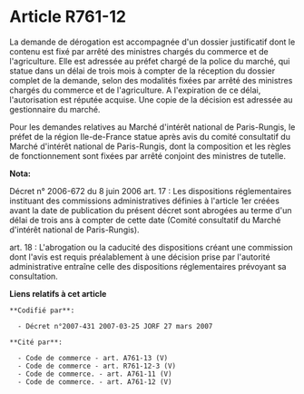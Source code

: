 # Article R761-12

La demande de dérogation est accompagnée d'un dossier justificatif dont le contenu est fixé par arrêté des ministres chargés
du commerce et de l'agriculture. Elle est adressée au préfet chargé de la police du marché, qui statue dans un délai de trois
mois à compter de la réception du dossier complet de la demande, selon des modalités fixées par arrêté des ministres chargés
du commerce et de l'agriculture. A l'expiration de ce délai, l'autorisation est réputée acquise. Une copie de la décision est
adressée au gestionnaire du marché.

Pour les demandes relatives au Marché d'intérêt national de Paris-Rungis, le préfet de la région Ile-de-France statue après
avis du comité consultatif du Marché d'intérêt national de Paris-Rungis, dont la composition et les règles de fonctionnement
sont fixées par arrêté conjoint des ministres de tutelle.

**Nota:**

Décret n° 2006-672 du 8 juin 2006 art. 17 : Les dispositions réglementaires instituant des commissions administratives
définies à l'article 1er créées avant la date de publication du présent décret sont abrogées au terme d'un délai de trois ans
à compter de cette date (Comité consultatif du Marché d'intérêt national de Paris-Rungis).

art. 18 : L'abrogation ou la caducité des dispositions créant une commission dont l'avis est requis préalablement à une
décision prise par l'autorité administrative entraîne celle des dispositions réglementaires prévoyant sa consultation.

**Liens relatifs à cet article**

	**Codifié par**:

	  - Décret n°2007-431 2007-03-25 JORF 27 mars 2007

	**Cité par**:

	  - Code de commerce - art. A761-13 (V)
	  - Code de commerce - art. R761-12-3 (V)
	  - Code de commerce. - art. A761-11 (V)
	  - Code de commerce. - art. A761-12 (V)
